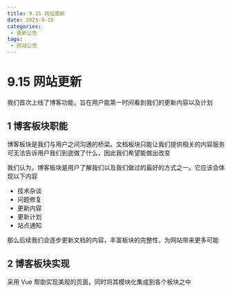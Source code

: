 ```yaml
---
title: 9.15 网站更新
date: 2023-9-15
categories:
 - 更新公告
tags:
 - 网站公告
---
```


# 9.15 网站更新

我们首次上线了博客功能，旨在用户能第一时间看到我们的更新内容以及计划

## 1 博客板块职能

博客板块是我们与用户之间沟通的桥梁。文档板块只能让我们提供相关的内容服务可无法告诉用户我们到底做了什么，因此我们希望能做出改变

我们认为，博客板块是用户了解我们以及我们做过的最好的方式之一。它应该会体现以下内容

- 技术杂谈
- 问题修复
- 更新内容
- 更新计划
- 站点通知

那么后续我们会逐步更新文档的内容，丰富板块的完整性，为网站带来更多可能

## 2 博客板块实现

采用 Vue 帮助实现美观的页面，同时将其模块化集成到各个板块之中


